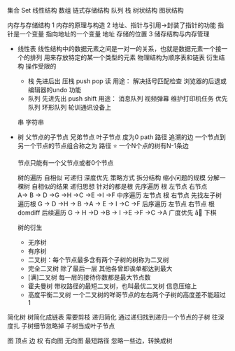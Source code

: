 集合 Set
线性结构 数组 链式存储结构 队列 栈
树状结构 
图状结构

内存与存储结构
1 内存的原理与构造
2 地址、指针与引用->封装了指针的功能  指针是一个变量 指向地址的一个变量  地址 存储的位置
3 储存结构与内存管理

- 线性表
    线性结构中的数据元素之间是一对一的关系，也就是数据元素一个接一个的排列
    用来存放特定的某一个类型的元素
    物理结构为顺序表和链表
    衍生结构 操作受限的
    - 栈 先进后出 压栈  push pop 读 
      用途： 解决括号匹配检查
            浏览器的后退或编辑器的undo 功能
    - 队列 先进先出 push shift 
      用途： 消息队列 视频弹幕
            维护打印机任务
      优先队列
      环形队列 轮训通讯设备上
      
    串 字符串

- 树 
  父节点的子节点
  兄弟节点
  叶子节点 度为0 
  path 路径 追溯的边 一个节点到另一个节点的节点组合称之为 路径
  ⭐️ 一个N个点的树有N-1条边

  节点只能有一个父节点或者0个节点

  树的遍历 自相似 可递归
  深度优先 策略方式  拆分结构 缩小问题的规模  分解一棵树 自相似的结果 递归思想
    针对的都是根
    先序遍历 根 左节点 右节点  
      A-> B -> D ->G ->H ->C ->E ->I ->F
    中序遍历 左节点 根 右节点 先找左子树 遍历根
      G -> D ->H -> B ->A -> E -> I ->C ->F
    后序遍历 左节点 右节点 根 domdiff 后续遍历
      G -> H ->D ->B -> I ->E ->F ->C ->A
  广度优先 å🐶 下棋 

  树的衍生
  + 无序树
  + 有序树
  + 二叉树：每个节点最多含有两个子树的树称为二叉树
  + 完全二叉树 除了最后一层 其他各曾即诶单都达到最大
  + [满]二叉树 每一层的接待你数都是最大节点数
  + 霍夫曼树  带权路径的最短二叉树，也叫最优二叉树 信息压缩上
  + 高度平衡二叉树 一个二叉树的咩哥节点的左右两个子树的高度差不能超过1 
 
 简化树
  树简化成链表 需要剪枝
  递归简化  通过递归找到递归一个节点的子树 往深度扎
  子树细节忽略掉 子树当成叶子节点


图
顶点
边
权
有向图 无向图
最短路径
忽略一些边，转换成树 

